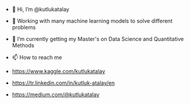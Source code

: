 - 👋 Hi, I’m @kutlukatalay
- 👀 Working with many machine learning models to solve different problems
- 🌱 I’m currently getting my Master's on Data Science and Quantitative Methods

- 📫 How to reach me
- https://www.kaggle.com/kutlukatalay
- https://tr.linkedin.com/in/kutluk-atalay/en
- https://medium.com/@kutlukatalay

<!---
kutlukatalay/kutlukatalay is a ✨ special ✨ repository because its `README.md` (this file) appears on your GitHub profile.
You can click the Preview link to take a look at your changes.
--->
